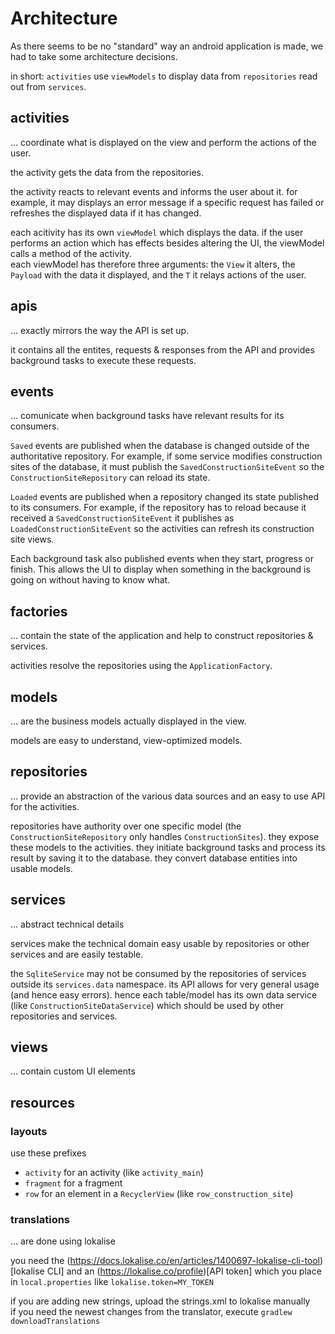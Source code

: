 # Architecture

As there seems to be no "standard" way an android application is made, we had to take some architecture decisions. 

in short:
`activities` use `viewModels` to display data from `repositories` read out from `services`. 

## activities

... coordinate what is displayed on the view and perform the actions of the user.

the activity gets the data from the repositories. 

the activity reacts to relevant events and informs the user about it.
for example, it may displays an error message if a specific request has failed or refreshes the displayed data if it has changed.

each acitivity has its own `viewModel` which displays the data.
if the user performs an action which has effects besides altering the UI, the viewModel calls a method of the activity.  
each viewModel has therefore three arguments: the `View` it alters, the `Payload` with the data it displayed, and the `T` it relays actions of the user.

## apis

... exactly mirrors the way the API is set up.

it contains all the entites, requests & responses from the API and provides background tasks to execute these requests.

## events

... comunicate when background tasks have relevant results for its consumers.

`Saved` events are published when the database is changed outside of the authoritative repository.
For example, if some service modifies construction sites of the database, it must publish the `SavedConstructionSiteEvent` so the `ConstructionSiteRepository` can reload its state. 

`Loaded` events are published when a repository changed its state published to its consumers.
For example, if the repository has to reload because it received a `SavedConstructionSiteEvent` it publishes as `LoadedConstructionSiteEvent` so the activities can refresh its construction site views.

Each background task also published events when they start, progress or finish.
This allows the UI to display when something in the background is going on without having to know what.

## factories

... contain the state of the application and help to construct repositories & services.

activities resolve the repositories using the `ApplicationFactory`.

## models

... are the business models actually displayed in the view.

models are easy to understand, view-optimized models.

## repositories

... provide an abstraction of the various data sources and an easy to use API for the activities.

repositories have authority over one specific model (the `ConstructionSiteRepository` only handles `ConstructionSites`).
they expose these models to the activities.
they initiate background tasks and process its result by saving it to the database.
they convert database entities into usable models.

## services

... abstract technical details

services make the technical domain easy usable by repositories or other services and are easily testable.

the `SqliteService` may not be consumed by the repositories of services outside its `services.data` namespace.
its API allows for very general usage (and hence easy errors).
hence each table/model has its own data service (like `ConstructionSiteDataService`) which should be used by other repositories and services.

## views

... contain custom UI elements

## resources

### layouts

use these prefixes
- `activity` for an activity (like `activity_main`)
- `fragment` for a fragment
- `row` for an element in a `RecyclerView` (like `row_construction_site`)

### translations

... are done using lokalise

you need the (https://docs.lokalise.co/en/articles/1400697-lokalise-cli-tool)[lokalise CLI] and an (https://lokalise.co/profile)[API token] which you place in `local.properties` like `lokalise.token=MY_TOKEN`

if you are adding new strings, upload the strings.xml to lokalise manually  
if you need the newest changes from the translator, execute `gradlew downloadTranslations`

